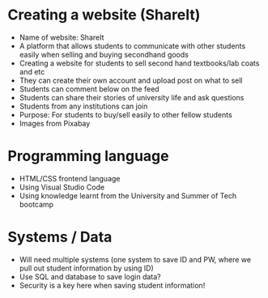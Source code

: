 # Creating a website (ShareIt)
- Name of website: ShareIt
- A platform that allows students to communicate with other students easily when selling and buying secondhand goods
- Creating a website for students to sell second hand textbooks/lab coats and etc
- They can create their own account and upload post on what to sell
- Students can comment below on the feed
- Students can share their stories of university life and ask questions
- Students from any institutions can join
- Purpose: For students to buy/sell easily to other fellow students
- Images from Pixabay


# Programming language
- HTML/CSS frontend language
- Using Visual Studio Code
- Using knowledge learnt from the University and Summer of Tech bootcamp


# Systems / Data 
- Will need multiple systems (one system to save ID and PW, where we pull out student information by using ID)
- Use SQL and database to save login data?
- Security is a key here when saving student information!
